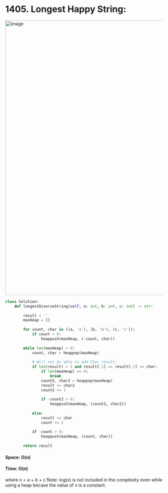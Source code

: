 # 1405. Longest Happy String:

<img width="878" alt="image" src="https://user-images.githubusercontent.com/35987583/162565018-06ea5049-32c7-45b7-b318-10415a06d436.png">


```python
class Solution:
    def longestDiverseString(self, a: int, b: int, c: int) -> str:
        
        result = ''
        maxHeap = []
        
        for count, char in ((a, 'a'), (b, 'b'), (c, 'c')):
            if count > 0:
                heappush(maxHeap, (-count, char))
            
        while len(maxHeap) > 0:
            count, char = heappop(maxHeap)
            
            # Will not be able to add Char result:
            if len(result) > 1 and result[-1] == result[-2] == char:
                if len(maxHeap) == 0:
                    break
                count2, char2 = heappop(maxHeap)
                result += char2
                count2 += 1
                
                if -count2 > 0:
                    heappush(maxHeap, (count2, char2))
            
            else:
                result += char
                count += 1
                
            if -count > 0:
                heappush(maxHeap, (count, char))
            
        return result 
```

#### Space: O(n)
#### Time: O(n)
where n = a + b + c
Note: log(x) is not included in the complexity even while using a heap becase the value of x is a constant.
